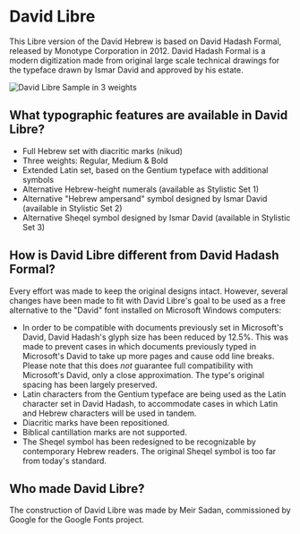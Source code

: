 # David Libre
This Libre version of the David Hebrew is based on David Hadash Formal, released by Monotype Corporation in 2012. David Hadash Formal is a modern digitization made from original large scale technical drawings for the typeface drawn by Ismar David and approved by his estate.

![David Libre Sample in 3 weights](https://github.com/meirsadan/david-libre/raw/master/05_documentation/sample.png "David Libre in 3 weights")

## What typographic features are available in David Libre?
* Full Hebrew set with diacritic marks (nikud)
* Three weights: Regular, Medium & Bold
* Extended Latin set, based on the Gentium typeface with additional symbols
* Alternative Hebrew-height numerals (available as Stylistic Set 1)
* Alternative "Hebrew ampersand" symbol designed by Ismar David (available in Stylistic Set 2)
* Alternative Sheqel symbol designed by Ismar David (available in Stylistic Set 3)

## How is David Libre different from David Hadash Formal?
Every effort was made to keep the original designs intact. However, several changes have been made to fit with David Libre's goal to be used as a free alternative to the "David" font installed on Microsoft Windows computers:
* In order to be compatible with documents previously set in Microsoft's David, David Hadash's glyph size has been reduced by 12.5%. This was made to prevent cases in which documents previously typed in Microsoft's David to take up more pages and cause odd line breaks. Please note that this does _not_ guarantee full compatibility with Microsoft's David, only a close approximation. The type's original spacing has been largely preserved.
* Latin characters from the Gentium typeface are being used as the Latin character set in David Hadash, to accommodate cases in which Latin and Hebrew characters will be used in tandem.
* Diacritic marks have been repositioned.
* Biblical cantillation marks are not supported.
* The Sheqel symbol has been redesigned to be recognizable by contemporary Hebrew readers. The original Sheqel symbol is too far from today's standard.

## Who made David Libre?
The construction of David Libre was made by Meir Sadan, commissioned by Google for the Google Fonts project.
